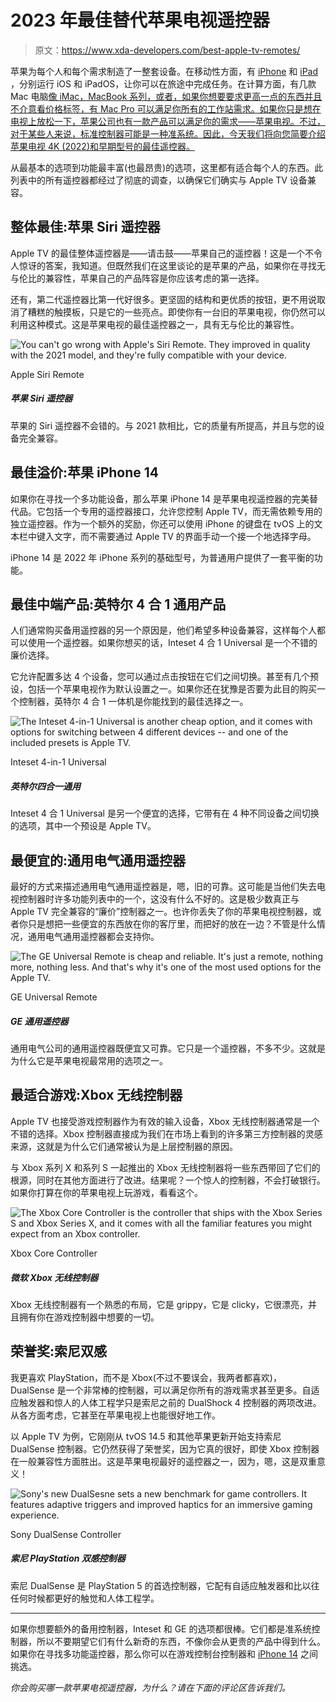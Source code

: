 # 2023 年最佳替代苹果电视遥控器

> 原文：<https://www.xda-developers.com/best-apple-tv-remotes/>

苹果为每个人和每个需求制造了一整套设备。在移动性方面，有 [iPhone](https://www.xda-developers.com/best-iphone/) 和 [iPad](https://www.xda-developers.com/best-ipad/) ，分别运行 iOS 和 iPadOS，让你可以在旅途中完成任务。在计算方面，有几款 Mac 电脑[像 iMac，MacBook 系列，或者，如果你想要要求更高一点的东西并且不介意看价格标签，有 Mac Pro 可以满足你所有的工作站需求。如果你只是想在电视上放松一下，苹果公司也有一款产品可以满足你的需求——苹果电视。不过，对于某些人来说，标准控制器可能是一种准系统。因此，今天我们将向您简要介绍苹果电视 4K (2022)和早期型号的最佳遥控器。](https://www.xda-developers.com/best-macs/)

从最基本的选项到功能最丰富(也最昂贵)的选项，这里都有适合每个人的东西。此列表中的所有遥控器都经过了彻底的调查，以确保它们确实与 Apple TV 设备兼容。

## 整体最佳:苹果 Siri 遥控器

Apple TV 的最佳整体遥控器是——请击鼓——苹果自己的遥控器！这是一个不令人惊讶的答案，我知道。但既然我们在这里谈论的是苹果的产品，如果你在寻找无与伦比的兼容性，苹果自己的产品阵容是你应该考虑的第一选择。

还有，第二代遥控器比第一代好很多。更坚固的结构和更优质的按钮，更不用说取消了糟糕的触摸板，只是它的一些亮点。即使你有一台旧的苹果电视，你仍然可以利用这种模式。这是苹果电视的最佳遥控器之一，具有无与伦比的兼容性。

 <picture>![You can't go wrong with Apple's Siri Remote. They improved in quality with the 2021 model, and they're fully compatible with your device.](img/1f11b0fbe0c5692c78390837cbbb3e90.png)</picture> 

Apple Siri Remote

##### 苹果 Siri 遥控器

苹果的 Siri 遥控器不会错的。与 2021 款相比，它的质量有所提高，并且与您的设备完全兼容。

## 最佳溢价:苹果 iPhone 14

如果你在寻找一个多功能设备，那么苹果 iPhone 14 是苹果电视遥控器的完美替代品。它包括一个专用的遥控器接口，允许您控制 Apple TV，而无需依赖专用的独立遥控器。作为一个额外的奖励，你还可以使用 iPhone 的键盘在 tvOS 上的文本栏中键入文字，而不需要通过 Apple TV 的界面手动一个接一个地选择字母。

iPhone 14 是 2022 年 iPhone 系列的基础型号，为普通用户提供了一套平衡的功能。

## 最佳中端产品:英特尔 4 合 1 通用产品

人们通常购买备用遥控器的另一个原因是，他们希望多种设备兼容，这样每个人都可以使用一个遥控器。如果你想买的话，Inteset 4 合 1 Universal 是一个不错的廉价选择。

它允许配置多达 4 个设备，您可以通过点击按钮在它们之间切换。甚至有几个预设，包括一个苹果电视作为默认设置之一。如果你还在犹豫是否要为此目的购买一个控制器，英特尔 4 合 1 一体机是你能找到的最佳选择之一。

 <picture>![The Inteset 4-in-1 Universal is another cheap option, and it comes with options for switching between 4 different devices -- and one of the included presets is Apple TV.](img/af5e46f096fcda2a37f581fd7b7a9b3f.png)</picture> 

Inteset 4-in-1 Universal

##### 英特尔四合一通用

Inteset 4 合 1 Universal 是另一个便宜的选择，它带有在 4 种不同设备之间切换的选项，其中一个预设是 Apple TV。

## 最便宜的:通用电气通用遥控器

最好的方式来描述通用电气通用遥控器是，嗯，旧的可靠。这可能是当他们失去电视控制器时许多功能列表中的一个，这没有什么不好的。这是极少数真正与 Apple TV 完全兼容的“廉价”控制器之一。也许你丢失了你的苹果电视控制器，或者你只是想把一些便宜的东西放在你的客厅里，而把好的放在一边？不管是什么情况，通用电气通用遥控器都会支持你。

 <picture>![The GE Universal Remote is cheap and reliable. It's just a remote, nothing more, nothing less. And that's why it's one of the most used options for the Apple TV.](img/7634589f298998fe4faca93ca41a7690.png)</picture> 

GE Universal Remote

##### GE 通用遥控器

通用电气公司的通用遥控器既便宜又可靠。它只是一个遥控器，不多不少。这就是为什么它是苹果电视最常用的选项之一。

## 最适合游戏:Xbox 无线控制器

Apple TV 也接受游戏控制器作为有效的输入设备，Xbox 无线控制器通常是一个不错的选择。Xbox 控制器直接成为我们在市场上看到的许多第三方控制器的灵感来源，这就是为什么它们通常被认为是上层控制器的原因。

与 Xbox 系列 X 和系列 S 一起推出的 Xbox 无线控制器将一些东西带回了它们的根源，同时在其他方面进行了改进。结果呢？一个惊人的控制器，不会打破银行。如果你打算在你的苹果电视上玩游戏，看看这个。

 <picture>![The Xbox Core Controller is the controller that ships with the Xbox Series S and Xbox Series X, and it comes with all the familiar features you might expect from an Xbox controller.](img/91701d62c0870427c6c4a200e8bc80d1.png)</picture> 

Xbox Core Controller

##### 微软 Xbox 无线控制器

Xbox 无线控制器有一个熟悉的布局，它是 grippy，它是 clicky，它很漂亮，并且拥有你在游戏控制器中想要的一切。

## 荣誉奖:索尼双感

我更喜欢 PlayStation，而不是 Xbox(不过不要误会，我两者都喜欢)，DualSense 是一个非常棒的控制器，可以满足你所有的游戏需求甚至更多。自适应触发器和惊人的人体工程学只是索尼之前的 DualShock 4 控制器的两项改进。从各方面考虑，它甚至在苹果电视上也能很好地工作。

以 Apple TV 为例，它刚刚从 tvOS 14.5 和其他苹果更新开始支持索尼 DualSense 控制器。它仍然获得了荣誉奖，因为它真的很好，即使 Xbox 控制器在一般兼容性方面胜出。这是苹果电视最好的遥控器之一，因为，嗯，这是双重意义！

 <picture>![Sony's new DualSesne sets a new benchmark for game controllers. It features adaptive triggers and improved haptics for an immersive gaming experience. ](img/5cced880529f5b4c9c0293acc351fad3.png)</picture> 

Sony DualSense Controller

##### 索尼 PlayStation 双感控制器

索尼 DualSense 是 PlayStation 5 的首选控制器，它配有自适应触发器和比以往任何时候都更好的触觉和人体工程学。

* * *

如果你想要额外的备用控制器，Inteset 和 GE 的选项都很棒。它们都是准系统控制器，所以不要期望它们有什么新奇的东西，不像你会从更贵的产品中得到什么。如果你在寻找多功能遥控器，那么你可以在游戏控制台控制器和 [iPhone 14](http://xda-developers.com/apple-iphone-14) 之间挑选。

*你会购买哪一款苹果电视遥控器，为什么？请在下面的评论区告诉我们。*